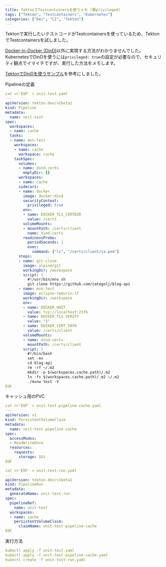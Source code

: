 ```yaml
---
title: TektonでTestcontainersを使うメモ (要privileged)
tags: ["Tekton", "Testcontainers", "Kubernetes"]
categories: ["Dev", "CI", "Tekton"]
---
```


Tektonで実行したいテストコードがTestcontainersを使っているため、TektonでTestcontainersを試しました。

[Docker-in-Docker (DinD)](https://www.testcontainers.org/supported_docker_environment/continuous_integration/dind_patterns/#docker-in-docker)以外に実現する方法がわかりませんでした。
KubernetesでDinDを使うには`privileged: true`の設定が必要なので、セキュリティ観点でイマイチですが、実行した方法をメモします。

[TektonでDinDを使うサンプル](https://github.com/tektoncd/pipeline/blob/main/examples/v1beta1/taskruns/dind-sidecar.yaml)を参考にしました。


Pipelineの定義

```yaml
cat <<'EOF' > unit-test.yaml
---
apiVersion: tekton.dev/v1beta1
kind: Pipeline
metadata:
  name: unit-test
spec:
  workspaces:
  - name: cache
  tasks:
  - name: mvn-test
    workspaces:
    - name: cache
      workspace: cache
    taskSpec:
      volumes:
      - name: dind-certs
        emptyDir: {}             
      workspaces:
      - name: cache
      sidecars:
      - name: docker
        image: docker:dind
        securityContext:
          privileged: true
        env:
        - name: DOCKER_TLS_CERTDIR
          value: /certs
        volumeMounts:
        - mountPath: /certs/client
          name: dind-certs
        readinessProbe:
          periodSeconds: 1
          exec:
            command: ["ls", "/certs/client/ca.pem"]    
      steps:
      - name: git-clone
        image: alpine/git
        workingDir: /workspace
        script: |
          #!/usr/bin/env sh
          git clone https://github.com/categolj/blog-api 
      - name: mvn-test
        image: eclipse-temurin:17
        workingDir: /workspace
        env:
        - name: DOCKER_HOST
          value: tcp://localhost:2376
        - name: DOCKER_TLS_VERIFY
          value: "1"
        - name: DOCKER_CERT_PATH
          value: /certs/client
        volumeMounts:
        - name: dind-certs
          mountPath: /certs/client          
        script: |
          #!/bin/bash
          set -ex
          cd blog-api
          rm -rf ~/.m2
          mkdir -p $(workspaces.cache.path)/.m2
          ln -fs $(workspaces.cache.path)/.m2 ~/.m2          
          ./mvnw test -V
EOF
```

キャッシュ用のPVC

```yaml
cat <<'EOF' > unit-test-pipeline-cache.yaml
---
apiVersion: v1
kind: PersistentVolumeClaim
metadata:
  name: unit-test-pipeline-cache
spec:
  accessModes:
  - ReadWriteOnce
  resources:
    requests:
      storage: 1Gi
EOF
```

```yaml
cat <<'EOF' > unit-test-run.yaml
---
apiVersion: tekton.dev/v1beta1
kind: PipelineRun
metadata:
  generateName: unit-test-run-
spec:
  pipelineRef:
    name: unit-test
  workspaces:
  - name: cache
    persistentVolumeClaim:
      claimName: unit-test-pipeline-cache
EOF
```

実行方法

```yaml
kubectl apply -f unit-test.yaml
kubectl apply -f unit-test-pipeline-cache.yaml
kubectl create -f unit-test-run.yaml
```